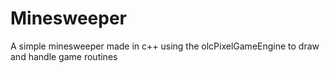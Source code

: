 # Minesweeper
A simple minesweeper made in c++ using the olcPixelGameEngine to draw and handle game routines
